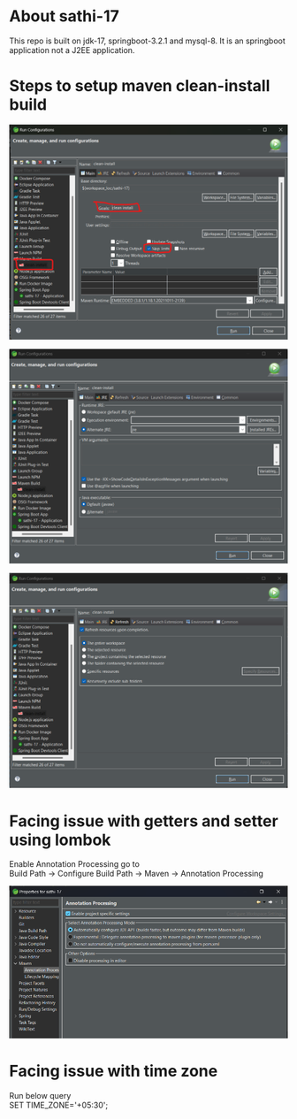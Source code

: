 # About sathi-17
This repo is built on jdk-17, springboot-3.2.1 and mysql-8. It is an springboot application not a J2EE application.

# Steps to setup maven clean-install build
![alt text](image-1.png)

![alt text](image-2.png)

![alt text](image-3.png)

# Facing issue with getters and setter using lombok
Enable Annotation Processing go to  
Build Path -> Configure Build Path -> Maven -> Annotation Processing

![alt text](image-4.png)

# Facing issue with time zone 
Run below query  
SET TIME_ZONE='+05:30';
